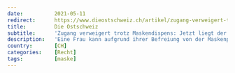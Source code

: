 ```yaml
---
date:          2021-05-11
redirect:      https://www.dieostschweiz.ch/artikel/zugang-verweigert-trotz-maskendispens-jetzt-liegt-der-beweis-vor-ogEDk4W
title:         Die Ostschweiz
subtitle:      'Zugang verweigert trotz Maskendispens: Jetzt liegt der Beweis vor'
description:   'Eine Frau kann aufgrund ihrer Befreiung von der Maskenpflicht einen wichtigen medizinischen Termin nicht wahrnehmen. Die betreffende Firma sagt, die Frau habe sich geweigert, das entsprechende Attest vorzulegen. Schriftlich dokumentiert ist aber das Gegenteil.'
country:       [CH]
categories:    [Recht]
tags:          [maske]
---
```

